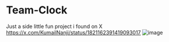 # Team-Clock
Just a side little fun project i found on X
https://x.com/KumailNanji/status/1821162391419093017
![image](https://github.com/user-attachments/assets/f044cada-a567-40d7-81cf-487de8fa8294)

